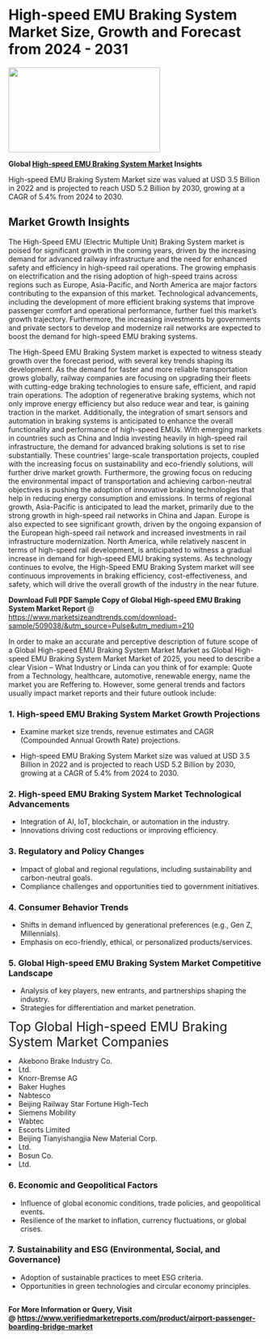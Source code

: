 <H1>High-speed EMU Braking System Market Size, Growth and Forecast from 2024 - 2031</H1><img class="aligncenter size-medium wp-image-584254" src="https://thirdeyenews.in/wp-content/uploads/2024/09/Global-Market-Research-300x168.jpeg" alt="" width="300" height="168" /><p><strong>Global&nbsp;<a href="https://www.marketsizeandtrends.com/download-sample/509038/&amp;utm_source=Pulse&amp;utm_medium=210">High-speed EMU Braking System Market</a> Insights</strong></p><p>High-speed EMU Braking System Market size was valued at USD 3.5 Billion in 2022 and is projected to reach USD 5.2 Billion by 2030, growing at a CAGR of 5.4% from 2024 to 2030.</p><p><h2>Market Growth Insights</h2> <p>The High-Speed EMU (Electric Multiple Unit) Braking System market is poised for significant growth in the coming years, driven by the increasing demand for advanced railway infrastructure and the need for enhanced safety and efficiency in high-speed rail operations. The growing emphasis on electrification and the rising adoption of high-speed trains across regions such as Europe, Asia-Pacific, and North America are major factors contributing to the expansion of this market. Technological advancements, including the development of more efficient braking systems that improve passenger comfort and operational performance, further fuel this market’s growth trajectory. Furthermore, the increasing investments by governments and private sectors to develop and modernize rail networks are expected to boost the demand for high-speed EMU braking systems. </p> <p>The High-Speed EMU Braking System market is expected to witness steady growth over the forecast period, with several key trends shaping its development. As the demand for faster and more reliable transportation grows globally, railway companies are focusing on upgrading their fleets with cutting-edge braking technologies to ensure safe, efficient, and rapid train operations. The adoption of regenerative braking systems, which not only improve energy efficiency but also reduce wear and tear, is gaining traction in the market. Additionally, the integration of smart sensors and automation in braking systems is anticipated to enhance the overall functionality and performance of high-speed EMUs. With emerging markets in countries such as China and India investing heavily in high-speed rail infrastructure, the demand for advanced braking solutions is set to rise substantially. These countries' large-scale transportation projects, coupled with the increasing focus on sustainability and eco-friendly solutions, will further drive market growth. Furthermore, the growing focus on reducing the environmental impact of transportation and achieving carbon-neutral objectives is pushing the adoption of innovative braking technologies that help in reducing energy consumption and emissions. In terms of regional growth, Asia-Pacific is anticipated to lead the market, primarily due to the strong growth in high-speed rail networks in China and Japan. Europe is also expected to see significant growth, driven by the ongoing expansion of the European high-speed rail network and increased investments in rail infrastructure modernization. North America, while relatively nascent in terms of high-speed rail development, is anticipated to witness a gradual increase in demand for high-speed EMU braking systems. As technology continues to evolve, the High-Speed EMU Braking System market will see continuous improvements in braking efficiency, cost-effectiveness, and safety, which will drive the overall growth of the industry in the near future. </p><p><span class=""><strong>Download Full PDF Sample Copy of Global High-speed EMU Braking System Market Report</strong> @ <a href="https://www.marketsizeandtrends.com/download-sample/509038/&amp;utm_source=Pulse&amp;utm_medium=210" target="_blank">https://www.marketsizeandtrends.com/download-sample/509038/&amp;utm_source=Pulse&amp;utm_medium=210</a></span></p><p>In order to make an accurate and perceptive description of future scope of a Global&nbsp;High-speed EMU Braking System Market Market as Global&nbsp;High-speed EMU Braking System Market Market of 2025, you need to describe a clear Vision &ndash; What Industry or Linda can you think of for example: Quote from a Technology, healthcare, automotive, renewable energy, name the market you are Reffering to. However, some general trends and factors usually impact market reports and their future outlook include:</p><h3>1.&nbsp;<strong>High-speed EMU Braking System Market Growth Projections</strong></h3><ul><li>Examine market size trends, revenue estimates and CAGR (Compounded Annual Growth Rate) projections.</li><li><p>High-speed EMU Braking System Market size was valued at USD 3.5 Billion in 2022 and is projected to reach USD 5.2 Billion by 2030, growing at a CAGR of 5.4% from 2024 to 2030.</p></li></ul><h3>2.&nbsp;<strong>High-speed EMU Braking System Market Technological Advancements</strong></h3><ul><li>Integration of AI, IoT, blockchain, or automation in the industry.</li><li>Innovations driving cost reductions or improving efficiency.</li></ul><h3>3.&nbsp;<strong>Regulatory and Policy Changes</strong></h3><ul><li>Impact of global and regional regulations, including sustainability and carbon-neutral goals.</li><li>Compliance challenges and opportunities tied to government initiatives.</li></ul><h3>4.&nbsp;<strong>Consumer Behavior Trends</strong></h3><ul><li>Shifts in demand influenced by generational preferences (e.g., Gen Z, Millennials).</li><li>Emphasis on eco-friendly, ethical, or personalized products/services.</li></ul><h3>5.&nbsp;<strong>Global High-speed EMU Braking System Market Competitive Landscape</strong></h3><ul><li>Analysis of key players, new entrants, and partnerships shaping the industry.</li><li>Strategies for differentiation and market penetration.</li></ul><p data-pm-slice="1 1 []"><span style="color: inherit; font-family: inherit; font-size: 25px;">Top Global High-speed EMU Braking System Market Companies</span></p><div class="" data-test-id=""><p><li>Akebono Brake Industry Co.</li><li> Ltd.</li><li> Knorr-Bremse AG</li><li> Baker Hughes</li><li> Nabtesco</li><li> Beijing Railway Star Fortune High-Tech</li><li> Siemens Mobility</li><li> Wabtec</li><li> Escorts Limited</li><li> Beijing Tianyishangjia New Material Corp.</li><li> Ltd.</li><li> Bosun Co.</li><li>Ltd.</li></p></div><h3>6.&nbsp;<strong>Economic and Geopolitical Factors</strong></h3><ul><li>Influence of global economic conditions, trade policies, and geopolitical events.</li><li>Resilience of the market to inflation, currency fluctuations, or global crises.</li></ul><h3>7.&nbsp;<strong>Sustainability and ESG (Environmental, Social, and Governance)</strong></h3><ul><li>Adoption of sustainable practices to meet ESG criteria.</li><li>Opportunities in green technologies and circular economy principles.</li></ul><h2><strong style="font-size: 14px;">For More Information or Query, Visit @&nbsp;</strong><a style="background-color: #ffffff; font-size: 14px;" href="https://www.marketsizeandtrends.com/report/high-speed-emu-braking-system-market/" target="_blank">https://www.verifiedmarketreports.com/product/airport-passenger-boarding-bridge-market</a></h2>
